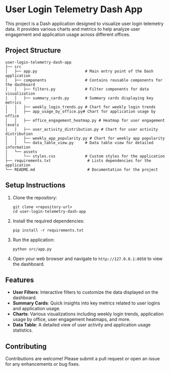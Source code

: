 # User Login Telemetry Dash App

This project is a Dash application designed to visualize user login telemetry data. It provides various charts and metrics to help analyze user engagement and application usage across different offices.

## Project Structure

```
user-login-telemetry-dash-app
├── src
│   ├── app.py                     # Main entry point of the Dash application
│   ├── components                 # Contains reusable components for the dashboard
│   │   ├── filters.py             # Filter components for data visualization
│   │   ├── summary_cards.py       # Summary cards displaying key metrics
│   │   ├── weekly_login_trends.py # Chart for weekly login trends
│   │   ├── app_usage_by_office.py# Chart for application usage by office
│   │   ├── office_engagement_heatmap.py # Heatmap for user engagement levels
│   │   ├── user_activity_distribution.py # Chart for user activity distribution
│   │   ├── weekly_app_popularity.py # Chart for weekly app popularity
│   │   └── data_table_view.py     # Data table view for detailed information
│   └── assets
│       └── styles.css             # Custom styles for the application
├── requirements.txt                # Lists dependencies for the application
└── README.md                       # Documentation for the project
```

## Setup Instructions

1. Clone the repository:
   ```
   git clone <repository-url>
   cd user-login-telemetry-dash-app
   ```

2. Install the required dependencies:
   ```
   pip install -r requirements.txt
   ```

3. Run the application:
   ```
   python src/app.py
   ```

4. Open your web browser and navigate to `http://127.0.0.1:8050` to view the dashboard.

## Features

- **User Filters**: Interactive filters to customize the data displayed on the dashboard.
- **Summary Cards**: Quick insights into key metrics related to user logins and application usage.
- **Charts**: Various visualizations including weekly login trends, application usage by office, user engagement heatmaps, and more.
- **Data Table**: A detailed view of user activity and application usage statistics.

## Contributing

Contributions are welcome! Please submit a pull request or open an issue for any enhancements or bug fixes.